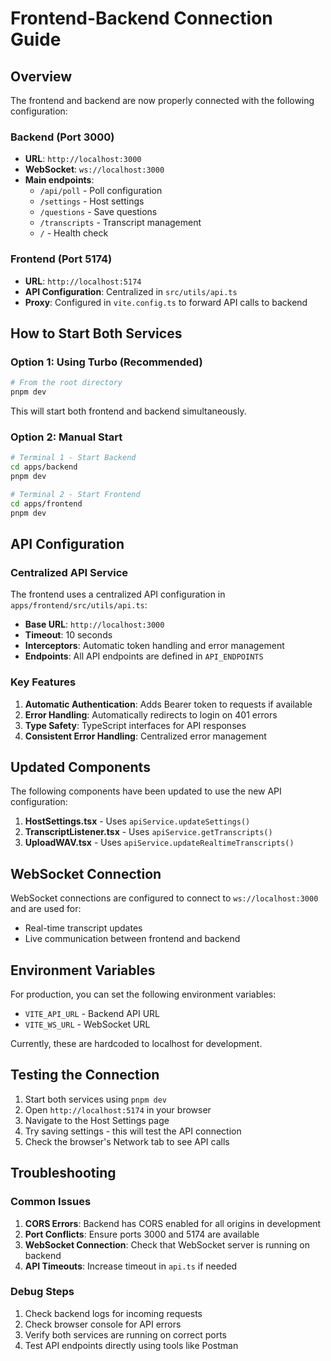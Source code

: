 # Frontend-Backend Connection Guide

## Overview
The frontend and backend are now properly connected with the following configuration:

### Backend (Port 3000)
- **URL**: `http://localhost:3000`
- **WebSocket**: `ws://localhost:3000`
- **Main endpoints**:
  - `/api/poll` - Poll configuration
  - `/settings` - Host settings
  - `/questions` - Save questions
  - `/transcripts` - Transcript management
  - `/` - Health check

### Frontend (Port 5174)
- **URL**: `http://localhost:5174`
- **API Configuration**: Centralized in `src/utils/api.ts`
- **Proxy**: Configured in `vite.config.ts` to forward API calls to backend

## How to Start Both Services

### Option 1: Using Turbo (Recommended)
```bash
# From the root directory
pnpm dev
```

This will start both frontend and backend simultaneously.

### Option 2: Manual Start
```bash
# Terminal 1 - Start Backend
cd apps/backend
pnpm dev

# Terminal 2 - Start Frontend  
cd apps/frontend
pnpm dev
```

## API Configuration

### Centralized API Service
The frontend uses a centralized API configuration in `apps/frontend/src/utils/api.ts`:

- **Base URL**: `http://localhost:3000`
- **Timeout**: 10 seconds
- **Interceptors**: Automatic token handling and error management
- **Endpoints**: All API endpoints are defined in `API_ENDPOINTS`

### Key Features
1. **Automatic Authentication**: Adds Bearer token to requests if available
2. **Error Handling**: Automatically redirects to login on 401 errors
3. **Type Safety**: TypeScript interfaces for API responses
4. **Consistent Error Handling**: Centralized error management

## Updated Components

The following components have been updated to use the new API configuration:

1. **HostSettings.tsx** - Uses `apiService.updateSettings()`
2. **TranscriptListener.tsx** - Uses `apiService.getTranscripts()`
3. **UploadWAV.tsx** - Uses `apiService.updateRealtimeTranscripts()`

## WebSocket Connection

WebSocket connections are configured to connect to `ws://localhost:3000` and are used for:
- Real-time transcript updates
- Live communication between frontend and backend

## Environment Variables

For production, you can set the following environment variables:
- `VITE_API_URL` - Backend API URL
- `VITE_WS_URL` - WebSocket URL

Currently, these are hardcoded to localhost for development.

## Testing the Connection

1. Start both services using `pnpm dev`
2. Open `http://localhost:5174` in your browser
3. Navigate to the Host Settings page
4. Try saving settings - this will test the API connection
5. Check the browser's Network tab to see API calls

## Troubleshooting

### Common Issues

1. **CORS Errors**: Backend has CORS enabled for all origins in development
2. **Port Conflicts**: Ensure ports 3000 and 5174 are available
3. **WebSocket Connection**: Check that WebSocket server is running on backend
4. **API Timeouts**: Increase timeout in `api.ts` if needed

### Debug Steps

1. Check backend logs for incoming requests
2. Check browser console for API errors
3. Verify both services are running on correct ports
4. Test API endpoints directly using tools like Postman 